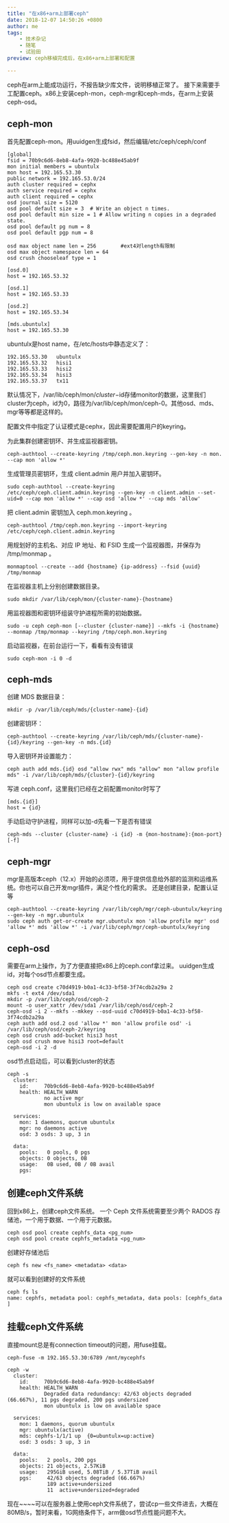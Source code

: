 ```yaml
---
title: "在x86+arm上部署ceph"
date: 2018-12-07 14:50:26 +0800
author: me
tags:
    - 技术杂记
    - 随笔
    - 试验田
preview: ceph移植完成后，在x86+arm上部署和配置

---
```

ceph在arm上能成功运行，不报告缺少库文件，说明移植正常了。
接下来需要手工配置ceph。x86上安装ceph-mon，ceph-mgr和ceph-mds，在arm上安装ceph-osd。

## ceph-mon

首先配置ceph-mon。用uuidgen生成fsid，然后编辑/etc/ceph/ceph/conf

```
[global]
fsid = 70b9c6d6-8eb8-4afa-9920-bc488e45ab9f
mon initial members = ubuntulx
mon host = 192.165.53.30
public network = 192.165.53.0/24
auth cluster required = cephx
auth service required = cephx
auth client required = cephx
osd journal size = 5120
osd pool default size = 3  # Write an object n times.
osd pool default min size = 1 # Allow writing n copies in a degraded state.
osd pool default pg num = 8
osd pool default pgp num = 8

osd max object name len = 256        #ext4对length有限制
osd max object namespace len = 64
osd crush chooseleaf type = 1

[osd.0]
host = 192.165.53.32

[osd.1]
host = 192.165.53.33

[osd.2]
host = 192.165.53.34

[mds.ubuntulx]
host = 192.165.53.30
```

ubuntulx是host name，在/etc/hosts中静态定义了：
```
192.165.53.30   ubuntulx
192.165.53.32   hisi1
192.165.53.33   hisi2
192.165.53.34   hisi3
192.165.53.37   tx11
```
默认情况下，/var/lib/ceph/mon/$cluster-$id存储monitor的数据，这里我们cluster为ceph，id为0，路径为/var/lib/ceph/mon/ceph-0。其他osd、mds、mgr等等都是这样的。

配置文件中指定了认证模式是cephx，因此需要配置用户的keyring。

为此集群创建密钥环、并生成监视器密钥。
```
ceph-authtool --create-keyring /tmp/ceph.mon.keyring --gen-key -n mon. --cap mon 'allow *'
```
生成管理员密钥环，生成 client.admin 用户并加入密钥环。
```
sudo ceph-authtool --create-keyring /etc/ceph/ceph.client.admin.keyring --gen-key -n client.admin --set-uid=0 --cap mon 'allow *' --cap osd 'allow *' --cap mds 'allow'
```
把 client.admin 密钥加入 ceph.mon.keyring 。
```
ceph-authtool /tmp/ceph.mon.keyring --import-keyring /etc/ceph/ceph.client.admin.keyring
```
用规划好的主机名、对应 IP 地址、和 FSID 生成一个监视器图，并保存为 /tmp/monmap 。
```
monmaptool --create --add {hostname} {ip-address} --fsid {uuid} /tmp/monmap
```
在监视器主机上分别创建数据目录。
```
sudo mkdir /var/lib/ceph/mon/{cluster-name}-{hostname}
```

用监视器图和密钥环组装守护进程所需的初始数据。
```
sudo -u ceph ceph-mon [--cluster {cluster-name}] --mkfs -i {hostname} --monmap /tmp/monmap --keyring /tmp/ceph.mon.keyring
```

启动监视器，在前台运行一下，看看有没有错误
```
sudo ceph-mon -i 0 -d
```

## ceph-mds
创建 MDS 数据目录：
```
mkdir -p /var/lib/ceph/mds/{cluster-name}-{id}
```
创建密钥环：
```
ceph-authtool --create-keyring /var/lib/ceph/mds/{cluster-name}-{id}/keyring --gen-key -n mds.{id}
```
导入密钥环并设置能力：
```
ceph auth add mds.{id} osd "allow rwx" mds "allow" mon "allow profile mds" -i /var/lib/ceph/mds/{cluster}-{id}/keyring
```
写进 ceph.conf，这里我们已经在之前配置monitor时写了
```
[mds.{id}]
host = {id}
```
手动启动守护进程，同样可以加-d先看一下是否有错误
```
ceph-mds --cluster {cluster-name} -i {id} -m {mon-hostname}:{mon-port} [-f]
```

## ceph-mgr
mgr是高版本ceph（12.x）开始的必须项，用于提供信息给外部的监测和运维系统。你也可以自己开发mgr插件，满足个性化的需求。
还是创建目录，配置认证等
```
ceph-authtool --create-keyring /var/lib/ceph/mgr/ceph-ubuntulx/keyring --gen-key -n mgr.ubuntulx
sudo ceph auth get-or-create mgr.ubuntulx mon 'allow profile mgr' osd 'allow *' mds 'allow *' -i /var/lib/ceph/mgr/ceph-ubuntulx/keyring
```

## ceph-osd
需要在arm上操作，为了方便直接把x86上的ceph.conf拿过来。
uuidgen生成id，对每个osd节点都要生成。
```
ceph osd create c70d4919-b0a1-4c33-bf58-3f74cdb2a29a 2
mkfs -t ext4 /dev/sda1
mkdir -p /var/lib/ceph/osd/ceph-2
mount -o user_xattr /dev/sda1 /var/lib/ceph/osd/ceph-2
ceph-osd -i 2 --mkfs --mkkey --osd-uuid c70d4919-b0a1-4c33-bf58-3f74cdb2a29a
ceph auth add osd.2 osd 'allow *' mon 'allow profile osd' -i /var/lib/ceph/osd/ceph-2/keyring
ceph osd crush add-bucket hisi3 host
ceph osd crush move hisi3 root=default
ceph-osd -i 2 -d
```

osd节点启动后，可以看到cluster的状态

```
ceph -s
  cluster:
    id:     70b9c6d6-8eb8-4afa-9920-bc488e45ab9f
    health: HEALTH_WARN
            no active mgr
            mon ubuntulx is low on available space

  services:
    mon: 1 daemons, quorum ubuntulx
    mgr: no daemons active
    osd: 3 osds: 3 up, 3 in

  data:
    pools:   0 pools, 0 pgs
    objects: 0 objects, 0B
    usage:   0B used, 0B / 0B avail
    pgs:
```

## 创建ceph文件系统
回到x86上，创建ceph文件系统。
一个 Ceph 文件系统需要至少两个 RADOS 存储池，一个用于数据、一个用于元数据。
```
ceph osd pool create cephfs_data <pg_num>
ceph osd pool create cephfs_metadata <pg_num>
```
创建好存储池后
```
ceph fs new <fs_name> <metadata> <data>
```
就可以看到创建好的文件系统
```
ceph fs ls
name: cephfs, metadata pool: cephfs_metadata, data pools: [cephfs_data ]
```

## 挂载ceph文件系统
直接mount总是有connection timeout的问题，用fuse挂载。
```
ceph-fuse -m 192.165.53.30:6789 /mnt/mycephfs
```

```
ceph -w
  cluster:
    id:     70b9c6d6-8eb8-4afa-9920-bc488e45ab9f
    health: HEALTH_WARN
            Degraded data redundancy: 42/63 objects degraded (66.667%), 11 pgs degraded, 200 pgs undersized
            mon ubuntulx is low on available space

  services:
    mon: 1 daemons, quorum ubuntulx
    mgr: ubuntulx(active)
    mds: cephfs-1/1/1 up  {0=ubuntulx=up:active}
    osd: 3 osds: 3 up, 3 in

  data:
    pools:   2 pools, 200 pgs
    objects: 21 objects, 2.57KiB
    usage:   295GiB used, 5.08TiB / 5.37TiB avail
    pgs:     42/63 objects degraded (66.667%)
             189 active+undersized
             11  active+undersized+degraded
```
现在~~~~可以在服务器上使用ceph文件系统了，尝试cp一些文件进去，大概在80MB/s，暂时来看，1G网络条件下，arm做osd节点性能问题不大。